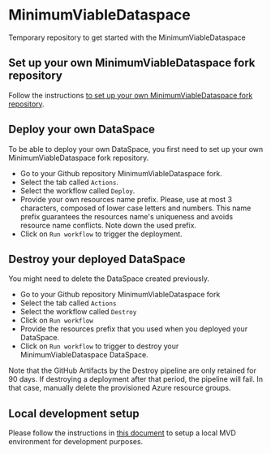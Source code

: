 # MinimumViableDataspace

Temporary repository to get started with the MinimumViableDataspace

## Set up your own MinimumViableDataspace fork repository

Follow the instructions [to set up your own MinimumViableDataspace fork repository](docs/developer/continuous_deployment.md).

## Deploy your own DataSpace

To be able to deploy your own DataSpace, you first need to set up your own MinimumViableDataspace fork repository.

- Go to your Github repository MinimumViableDataspace fork.
- Select the tab called `Actions`.
- Select the workflow called `Deploy`.
- Provide your own resources name prefix. Please, use at most 3 characters, composed of lower case letters and numbers.
  This name prefix guarantees the resources name's uniqueness and avoids resource name conflicts.
  Note down the used prefix.
- Click on `Run workflow` to trigger the deployment.

## Destroy your deployed DataSpace

You might need to delete the DataSpace created previously.

- Go to your Github repository MinimumViableDataspace fork
- Select the tab called `Actions`
- Select the workflow called `Destroy`
- Click on `Run workflow`
- Provide the resources prefix that you used when you deployed your DataSpace.
- Click on `Run workflow` to trigger to destroy your MinimumViableDataspace DataSpace.

Note that the GitHub Artifacts by the Destroy pipeline are only retained for 90 days. If destroying a deployment after that period, the pipeline will fail. In that case, manually delete the provisioned Azure resource groups.

## Local development setup

Please follow the instructions in [this document](system-tests/README.md) to setup a local MVD environment for development purposes.
